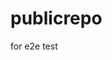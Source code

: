 # publicrepo
for e2e test















































































































































































































































































































































































































































































































































































































































































































































































































































































































































































































































































































































































































































































































































































































































































































































































































































































































































































































































































































































































































































































































































































































































































































































































































































































































































































































































































































































































































































































































































































































































































































































































































































































































































































































































































































































